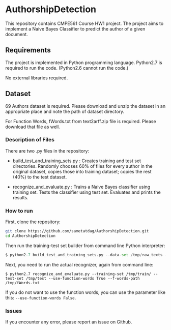 # AuthorshipDetection
This repository contains CMPE561 Course HW1 project. The project aims to implement a Naive Bayes Classifier to predict the author of a given document.
## Requirements
The project is implemented in Python programming language. Python2.7 is required to run the code. (Python2.6 cannot run the code.)

No external libraries required. 

## Dataset
69 Authors dataset is required. Please download and unzip the dataset in an appropriate place and note the path of dataset directory. 

For Function Words, fWords.txt from text2arff.zip file is required. Please download that file as well.

### Description of Files
There are two .py files in the repository:
* build_test_and_training_sets.py : Creates training and test set directories. Randomly chooses 60% of files for every author in the original dataset, copies those into training dataset; copies the rest (40%) to the test dataset.

* recognize_and_evaluate.py : Trains a Naive Bayes classifier using training set. Tests the classifier using test set. Evaluates and prints the results.
### How to run
First, clone the repository:

```sh
git clone https://github.com/sametatdag/AuthorshipDetection.git
cd AuthorshipDetection
```

Then run the training-test set builder from command line Python interpreter:
```python
$ python2.7 build_test_and_training_sets.py --data-set /tmp/raw_texts --training-set /tmp/train/ --test-set /tmp/test/
```

Next, you need to run the actual recognizer, again from command line:
```
$ python2.7 recognize_and_evaluate.py --training-set /tmp/train/ --test-set /tmp/test --use-function-words True --f-words-path /tmp/fWords.txt 
```
If you do not want to use the function words, you can use the parameter like this: ```--use-function-words False```.

### Issues
If you encounter any error, please report an issue on Github.
